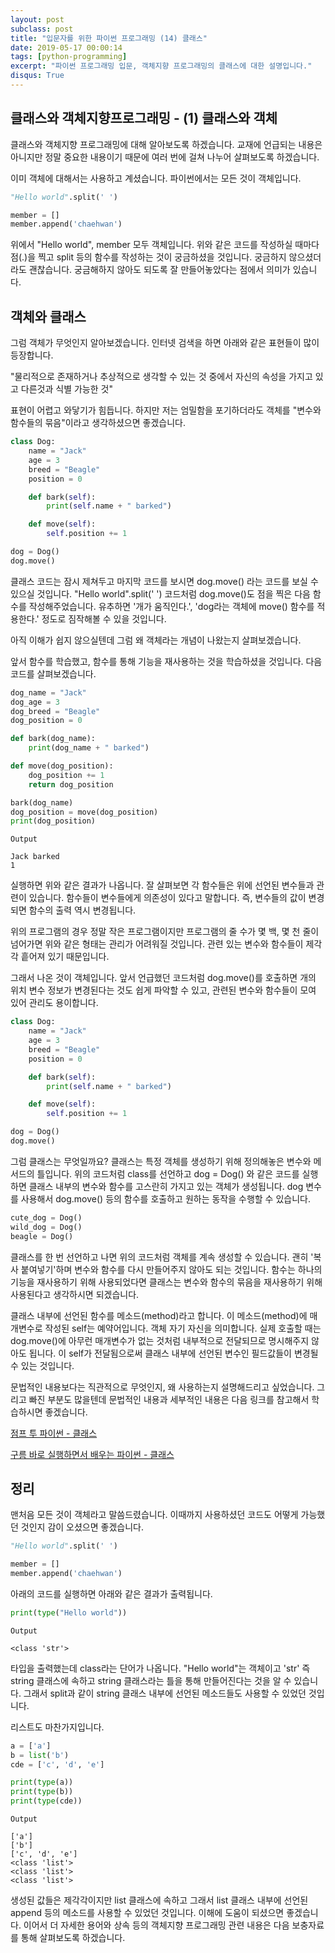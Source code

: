 ```yaml
---
layout: post
subclass: post
title: "입문자를 위한 파이썬 프로그래밍 (14) 클래스"
date: 2019-05-17 00:00:14
tags: [python-programming]
excerpt: "파이썬 프로그래밍 입문, 객체지향 프로그래밍의 클래스에 대한 설명입니다."
disqus: True
---
```


## 클래스와 객체지향프로그래밍 - (1) 클래스와 객체

클래스와 객체지향 프로그래밍에 대해 알아보도록 하겠습니다. 교재에 언급되는 내용은 아니지만 정말 중요한 내용이기 때문에 여러 번에 걸쳐 나누어 살펴보도록 하겠습니다.

이미 객체에 대해서는 사용하고 계셨습니다. 파이썬에서는 모든 것이 객체입니다.

```python
"Hello world".split(' ')

member = []
member.append('chaehwan')
```

위에서 "Hello world", member 모두 객체입니다. 위와 같은 코드를 작성하실 때마다 점(.)을 찍고 split 등의 함수를 작성하는 것이 궁금하셨을 것입니다. 궁금하지 않으셨더라도 괜찮습니다. 궁금해하지 않아도 되도록 잘 만들어놓았다는 점에서 의미가 있습니다.

## 객체와 클래스

그럼 객체가 무엇인지 알아보겠습니다. 인터넷 검색을 하면 아래와 같은 표현들이 많이 등장합니다.

"물리적으로 존재하거나 추상적으로 생각할 수 있는 것 중에서 자신의 속성을 가지고 있고 다른것과 식별 가능한 것"

표현이 어렵고 와닿기가 힘듭니다. 하지만 저는 엄밀함을 포기하더라도 객체를 "변수와 함수들의 묶음"이라고 생각하셨으면 좋겠습니다.

```python
class Dog:
    name = "Jack"
    age = 3
    breed = "Beagle"
    position = 0

    def bark(self):
        print(self.name + " barked")

    def move(self):
        self.position += 1

dog = Dog()
dog.move()
```

클래스 코드는 잠시 제쳐두고 마지막 코드를 보시면 dog.move() 라는 코드를 보실 수 있으실 것입니다. "Hello world".split(' ') 코드처럼 dog.move()도 점을 찍은 다음 함수를 작성해주었습니다. 유추하면 '개가 움직인다.', 'dog라는 객체에 move() 함수를 적용한다.' 정도로 짐작해볼 수 있을 것입니다.

아직 이해가 쉽지 않으실텐데 그럼 왜 객체라는 개념이 나왔는지 살펴보겠습니다.

앞서 함수를 학습했고, 함수를 통해 기능을 재사용하는 것을 학습하셨을 것입니다. 다음 코드를 살펴보겠습니다.

```python
dog_name = "Jack"
dog_age = 3
dog_breed = "Beagle"
dog_position = 0

def bark(dog_name):
    print(dog_name + " barked")

def move(dog_position):
    dog_position += 1
    return dog_position

bark(dog_name)
dog_position = move(dog_position)
print(dog_position)
```

```
Output

Jack barked
1
```

실행하면 위와 같은 결과가 나옵니다. 잘 살펴보면 각 함수들은 위에 선언된 변수들과 관련이 있습니다. 함수들이 변수들에게 의존성이 있다고 말합니다. 즉, 변수들의 값이 변경되면 함수의 출력 역시 변경됩니다.

위의 프로그램의 경우 정말 작은 프로그램이지만 프로그램의 줄 수가 몇 백, 몇 천 줄이 넘어가면 위와 같은 형태는 관리가 어려워질 것입니다. 관련 있는 변수와 함수들이 제각각 흩어져 있기 때문입니다.

그래서 나온 것이 객체입니다. 앞서 언급했던 코드처럼 dog.move()를 호출하면 개의 위치 변수 정보가 변경된다는 것도 쉽게 파악할 수 있고, 관련된 변수와 함수들이 모여 있어 관리도 용이합니다.

```python
class Dog:
    name = "Jack"
    age = 3
    breed = "Beagle"
    position = 0

    def bark(self):
        print(self.name + " barked")

    def move(self):
        self.position += 1

dog = Dog()
dog.move()
```

그럼 클래스는 무엇일까요? 클래스는 특정 객체를 생성하기 위해 정의해놓은 변수와 메서드의 틀입니다. 위의 코드처럼 class를 선언하고 dog = Dog() 와 같은 코드를 실행하면 클래스 내부의 변수와 함수를 고스란히 가지고 있는 객체가 생성됩니다. dog 변수를 사용해서 dog.move() 등의 함수를 호출하고 원하는 동작을 수행할 수 있습니다.

```python
cute_dog = Dog()
wild_dog = Dog()
beagle = Dog()
```

클래스를 한 번 선언하고 나면 위의 코드처럼 객체를 계속 생성할 수 있습니다. 괜히 '복사 붙여넣기'하며 변수와 함수를 다시 만들어주지 않아도 되는 것입니다. 함수는 하나의 기능을 재사용하기 위해 사용되었다면 클래스는 변수와 함수의 묶음을 재사용하기 위해 사용된다고 생각하시면 되겠습니다.

클래스 내부에 선언된 함수를 메소드(method)라고 합니다. 이 메소드(method)에 매개변수로 작성된 self는 예약어입니다. 객체 자기 자신을 의미합니다. 실제 호출할 때는 dog.move()에 아무런 매개변수가 없는 것처럼 내부적으로 전달되므로 명시해주지 않아도 됩니다. 이 self가 전달됨으로써 클래스 내부에 선언된 변수인 필드값들이 변경될 수 있는 것입니다.

문법적인 내용보다는 직관적으로 무엇인지, 왜 사용하는지 설명해드리고 싶었습니다. 그리고 빠진 부분도 많을텐데 문법적인 내용과 세부적인 내용은 다음 링크를 참고해서 학습하시면 좋겠습니다.

[점프 투 파이썬 - 클래스](https://wikidocs.net/28)

[구름 바로 실행하면서 배우는 파이썬 - 클래스](https://edu.goorm.io/learn/lecture/202/%EB%B0%94%EB%A1%9C-%EC%8B%A4%ED%96%89%ED%95%B4%EB%B3%B4%EB%A9%B4%EC%84%9C-%EB%B0%B0%EC%9A%B0%EB%8A%94-%ED%8C%8C%EC%9D%B4%EC%8D%AC/lesson/26672/%ED%81%B4%EB%9E%98%EC%8A%A4%EB%9E%80)

## 정리

맨처음 모든 것이 객체라고 말씀드렸습니다. 이때까지 사용하셨던 코드도 어떻게 가능했던 것인지 감이 오셨으면 좋겠습니다.

```python
"Hello world".split(' ')

member = []
member.append('chaehwan')
```

아래의 코드를 실행하면 아래와 같은 결과가 출력됩니다.

```python
print(type("Hello world"))
```

```
Output

<class 'str'>
```

타입을 출력했는데 class라는 단어가 나옵니다. "Hello world"는 객체이고 'str' 즉 string 클래스에 속하고 string 클래스라는 틀을 통해 만들어진다는 것을 알 수 있습니다. 그래서 split과 같이 string 클래스 내부에 선언된 메소드들도 사용할 수 있었던 것입니다.

리스트도 마찬가지입니다.

```python
a = ['a']
b = list('b')
cde = ['c', 'd', 'e']

print(type(a))
print(type(b))
print(type(cde))
```

```
Output

['a']
['b']
['c', 'd', 'e']
<class 'list'>
<class 'list'>
<class 'list'>
```

생성된 값들은 제각각이지만 list 클래스에 속하고 그래서 list 클래스 내부에 선언된 append 등의 메소드를 사용할 수 있었던 것입니다. 이해에 도움이 되셨으면 좋겠습니다. 이어서 더 자세한 용어와 상속 등의 객체지향 프로그래밍 관련 내용은 다음 보충자료를 통해 살펴보도록 하겠습니다.
